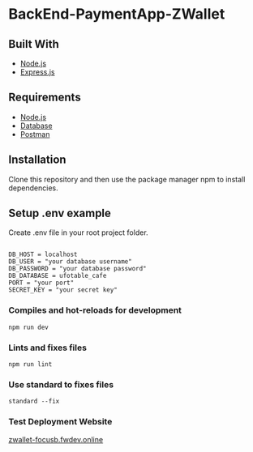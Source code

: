 # BackEnd-PaymentApp-ZWallet

## Built With
* [Node.js](https://nodejs.org/en/)
* [Express.js](https://expressjs.com/)

## Requirements
* [Node.js](https://nodejs.org/en/)
* [Database](payment.sql)
* [Postman](Payment-App-ZWallet.postman_collection.json)

## Installation

Clone this repository and then use the package manager npm to install dependencies.

## Setup .env example

Create .env file in your root project folder.

```env

DB_HOST = localhost
DB_USER = "your database username"
DB_PASSWORD = "your database password"
DB_DATABASE = ufotable_cafe
PORT = "your port"
SECRET_KEY = "your secret key"

```

### Compiles and hot-reloads for development
```
npm run dev
```

### Lints and fixes files
```
npm run lint 
```

### Use standard to fixes files
```
standard --fix 
```

### Test Deployment Website
[zwallet-focusb.fwdev.online](http://zwallet-focusb.fwdev.online/)

